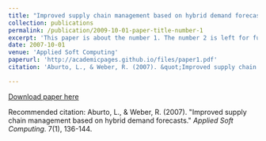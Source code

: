 ```yaml
---
title: "Improved supply chain management based on hybrid demand forecasts"
collection: publications
permalink: /publication/2009-10-01-paper-title-number-1
excerpt: 'This paper is about the number 1. The number 2 is left for future work.'
date: 2007-10-01
venue: 'Applied Soft Computing'
paperurl: 'http://academicpages.github.io/files/paper1.pdf'
citation: 'Aburto, L., & Weber, R. (2007). &quot;Improved supply chain management based on hybrid demand forecasts.&quot; <i> Applied Soft Computing</i>. 7(1), 136-144.'

---
```


[Download paper here](http://luaburto.github.io/files/aburto2007.pdf)

Recommended citation: Aburto, L., & Weber, R. (2007). &quot;Improved supply chain management based on hybrid demand forecasts.&quot; <i> Applied Soft Computing</i>. 7(1), 136-144.
